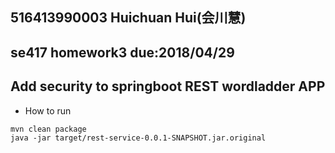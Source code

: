 516413990003 Huichuan Hui(会川慧)
---------------------------------
se417 homework3 due:2018/04/29
----------------------------------
Add security to springboot REST wordladder APP
-----------------------------------
- How to run



```
mvn clean package
java -jar target/rest-service-0.0.1-SNAPSHOT.jar.original
```
